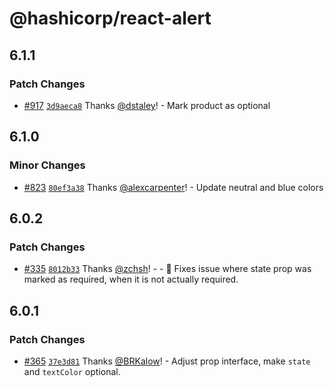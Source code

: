 # @hashicorp/react-alert

## 6.1.1

### Patch Changes

- [#917](https://github.com/hashicorp/react-components/pull/917) [`3d9aeca8`](https://github.com/hashicorp/react-components/commit/3d9aeca8b67f576531850544c3b5fa7b6f5d0b2b) Thanks [@dstaley](https://github.com/dstaley)! - Mark product as optional

## 6.1.0

### Minor Changes

- [#823](https://github.com/hashicorp/react-components/pull/823) [`80ef3a38`](https://github.com/hashicorp/react-components/commit/80ef3a38ba67e23ba2d019530fb57d218e9d8268) Thanks [@alexcarpenter](https://github.com/alexcarpenter)! - Update neutral and blue colors

## 6.0.2

### Patch Changes

- [#335](https://github.com/hashicorp/react-components/pull/335) [`8012b33`](https://github.com/hashicorp/react-components/commit/8012b33fa39d62b3227b3ad00e4e0cab683ffead) Thanks [@zchsh](https://github.com/zchsh)! - - 🐛 Fixes issue where state prop was marked as required, when it is not actually required.

## 6.0.1

### Patch Changes

- [#365](https://github.com/hashicorp/react-components/pull/365) [`37e3d81`](https://github.com/hashicorp/react-components/commit/37e3d81407450d74af4b81b1f698f7eeeb75317f) Thanks [@BRKalow](https://github.com/BRKalow)! - Adjust prop interface, make `state` and `textColor` optional.
